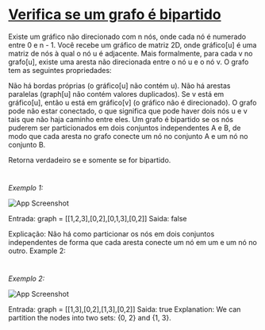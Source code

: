 # [Verifica se um grafo é bipartido](https://leetcode.com/problems/is-graph-bipartite/)


 Existe um gráfico não direcionado com n nós, onde cada nó é numerado entre 0 e n - 1. Você recebe um gráfico de matriz 2D, onde gráfico[u] é uma matriz de nós à qual o nó u é adjacente. Mais formalmente, para cada v no grafo[u], existe uma aresta não direcionada entre o nó u e o nó v. O grafo tem as seguintes propriedades:

Não há bordas próprias (o gráfico[u] não contém u).
Não há arestas paralelas (graph[u] não contém valores duplicados).
Se v está em gráfico[u], então u está em gráfico[v] (o gráfico não é direcionado).
O grafo pode não estar conectado, o que significa que pode haver dois nós u e v tais que não haja caminho entre eles.
Um grafo é bipartido se os nós puderem ser particionados em dois conjuntos independentes A e B, de modo que cada aresta no grafo conecte um nó no conjunto A e um nó no conjunto B.

Retorna verdadeiro se e somente se for bipartido.


#
*Exemplo 1:*

![App Screenshot](https://assets.leetcode.com/uploads/2020/10/21/bi2.jpg)

Entrada: graph = [[1,2,3],[0,2],[0,1,3],[0,2]]
Saida: false

Explicação: Não há como particionar os nós em dois conjuntos independentes de forma que cada aresta conecte um nó em um e um nó no outro.
Example 2:
#
*Exemplo 2:*

![App Screenshot](https://assets.leetcode.com/uploads/2020/10/21/bi1.jpg)

Entrada: graph = [[1,3],[0,2],[1,3],[0,2]]
Saida: true
Explanation: We can partition the nodes into two sets: {0, 2} and {1, 3}.
